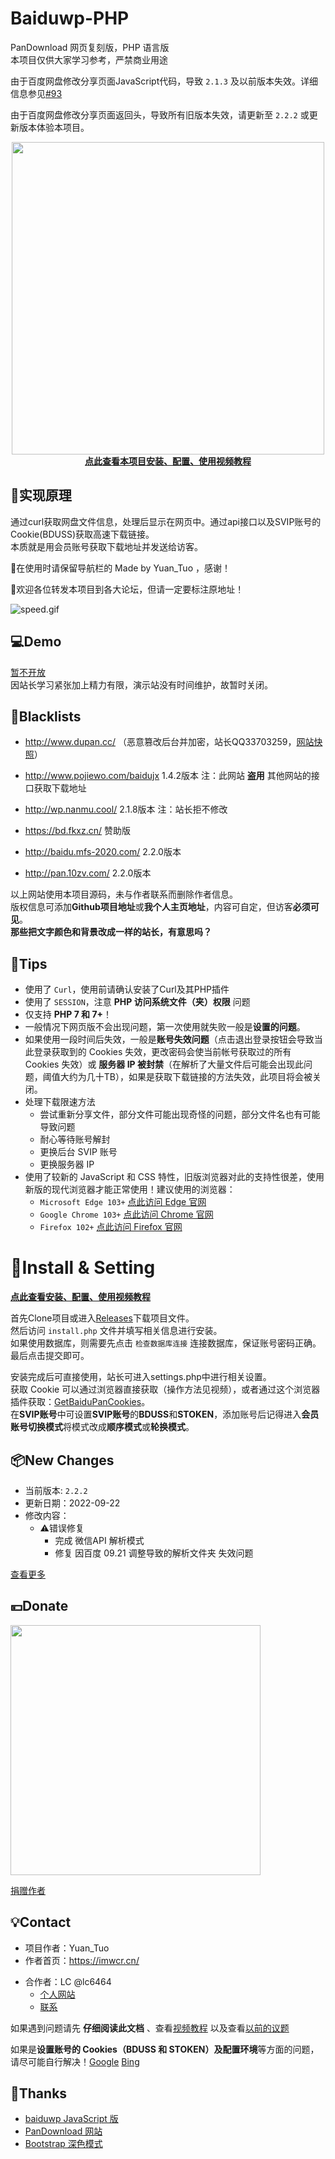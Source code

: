 # Baiduwp-PHP

PanDownload 网页复刻版，PHP 语言版<br/>
本项目仅供大家学习参考，严禁商业用途

由于百度网盘修改分享页面JavaScript代码，导致 `2.1.3` 及以前版本失效。详细信息参见[#93](https://github.com/yuantuo666/baiduwp-php/issues/93)

由于百度网盘修改分享页面返回头，导致所有旧版本失效，请更新至 `2.2.2` 或更新版本体验本项目。<br/>

<div align="center"><a href="https://www.bilibili.com/video/BV1N5411A77n"><img src="https://i.loli.net/2021/04/04/9NJ2lC4T78o1XmZ.png" width="500"><br /><b>点此查看本项目安装、配置、使用视频教程</b></a></div>

## 🔎实现原理
通过curl获取网盘文件信息，处理后显示在网页中。通过api接口以及SVIP账号的Cookie(BDUSS)获取高速下载链接。<br/>
本质就是用会员账号获取下载地址并发送给访客。

📢在使用时请保留导航栏的 Made by Yuan_Tuo ，感谢！

📢欢迎各位转发本项目到各大论坛，但请一定要标注原地址！

![speed.gif](https://i.loli.net/2021/04/04/pRD1hA8rKLeEbn9.gif)

## 💻Demo
[暂不开放](http://imwcr.cn/api/bdwp/)<br />
因站长学习紧张加上精力有限，演示站没有时间维护，故暂时关闭。

## 🚧Blacklists
- http://www.dupan.cc/ （恶意篡改后台并加密，站长QQ33703259，[网站快照](https://web.archive.org/web/20210125182649/http://www.dupan.cc/)）

- http://www.pojiewo.com/baidujx 1.4.2版本  注：此网站 **盗用** 其他网站的接口获取下载地址
- http://wp.nanmu.cool/ 2.1.8版本 注：站长拒不修改
- https://bd.fkxz.cn/ 赞助版
- http://baidu.mfs-2020.com/ 2.2.0版本
- http://pan.10zv.com/ 2.2.0版本
<!-- - https://pan.vxians.tk/ 暂时无法访问 -->
<!-- - https://pan.xiaoshuyun.cn/ 1.4.3版本 无密码 -->
<!-- - https://bd.pkqjsq.top/ 1.4.3版本 -->
<!-- - http://pan.0ddt.com/ 1.0版本 -->
<!-- - https://129.146.174.245/ 1.4.5版本 -->
<!-- - https://pan.lie01.com/ 1.4.3版本 -->
<!-- - https://www.bdwp.cf/ 1.4.3版本 -->

以上网站使用本项目源码，未与作者联系而删除作者信息。<br />
版权信息可添加**Github项目地址**或**我个人主页地址**，内容可自定，但访客**必须可见**。<br />
**那些把文字颜色和背景改成一样的站长，有意思吗？**

## 📌Tips
- 使用了 `Curl`，使用前请确认安装了Curl及其PHP插件
- 使用了 `SESSION`，注意 **PHP 访问系统文件（夹）权限** 问题
- 仅支持 **PHP 7 和 7+**！
- 一般情况下网页版不会出现问题，第一次使用就失败一般是**设置的问题**。
- 如果使用一段时间后失效，一般是**账号失效问题**（点击退出登录按钮会导致当此登录获取到的 Cookies 失效，更改密码会使当前帐号获取过的所有 Cookies 失效）或 **服务器 IP 被封禁**（在解析了大量文件后可能会出现此问题，阈值大约为几十TB），如果是获取下载链接的方法失效，此项目将会被关闭。
- 处理下载限速方法
  - 尝试重新分享文件，部分文件可能出现奇怪的问题，部分文件名也有可能导致问题
  - 耐心等待账号解封
  - 更换后台 SVIP 账号
  - 更换服务器 IP
- 使用了较新的 JavaScript 和 CSS 特性，旧版浏览器对此的支持性很差，使用新版的现代浏览器才能正常使用！建议使用的浏览器：
  - `Microsoft Edge 103+` [点此访问 Edge 官网](https://www.microsoft.com/zh-cn/edge)
  - `Google Chrome 103+` [点此访问 Chrome 官网](https://www.google.cn/chrome/)
  - `Firefox 102+` [点此访问 Firefox 官网](https://www.firefox.com.cn/)

# 🔧Install & Setting
[**点此查看安装、配置、使用视频教程**](https://www.bilibili.com/video/BV1N5411A77n)

首先Clone项目或进入[Releases](https://github.com/yuantuo666/baiduwp-php/releases)下载项目文件。<br />
然后访问 `install.php` 文件并填写相关信息进行安装。<br />
如果使用数据库，则需要先点击 `检查数据库连接` 连接数据库，保证账号密码正确。<br />
最后点击提交即可。<br />

安装完成后可直接使用，站长可进入settings.php中进行相关设置。<br />
获取 Cookie 可以通过浏览器直接获取（操作方法见视频），或者通过这个浏览器插件获取：[GetBaiduPanCookies](https://github.com/dylanbai8/GetBaiduPanCookies)。<br />
在**SVIP账号**中可设置**SVIP账号**的**BDUSS**和**STOKEN**，添加账号后记得进入**会员账号切换模式**将模式改成**顺序模式**或**轮换模式**。<br />

## 📦New Changes
- 当前版本: `2.2.2`
- 更新日期：2022-09-22
- 修改内容：
  - ⚠错误修复
    - 完成 微信API 解析模式
    - 修复 因百度 09.21 调整导致的解析文件夹 失效问题


[查看更多](Update.md)

## 💴Donate
<img src="https://imwcr.cn/resources/img/donate.jpg" width="400"/>

[捐赠作者](https://imwcr.cn/?donate)

## 💡Contact
- 项目作者：Yuan_Tuo
- 作者首页：https://imwcr.cn/
<!--
- 作者邮箱：yuantuo666@gmail.com
- Telegram：
  - [@yuantuo666](https://t.me/yuantuo666)
  - [Telegram频道](https://t.me/baiduwp_php)
-->
- 合作者：LC @lc6464
  - [个人网站](https://lcwebsite.cn/ "LC的网站")
  - [联系](https://lcwebsite.cn/web/contact.aspx "联系 LC")

如果遇到问题请先 **仔细阅读此文档** 、查看[视频教程](https://www.bilibili.com/video/BV1N5411A77n)
以及查看[以前的议题](https://github.com/yuantuo666/baiduwp-php/issues)<br />

如果是**设置账号的 Cookies（BDUSS 和 STOKEN）**及**配置环境**等方面的问题，请尽可能自行解决！[Google](https://www.google.com/ "谷歌") [Bing](https://cn.bing.com/ "必应")<br />


## 🔔Thanks
- [baiduwp JavaScript 版](https://github.com/TkzcM/baiduwp "baiduwp 项目")
- [PanDownload 网站](https://pandownload.com/ "PanDownload 网站")
- [Bootstrap 深色模式](https://github.com/vinorodrigues/bootstrap-dark "bootstrap-dark 项目")
